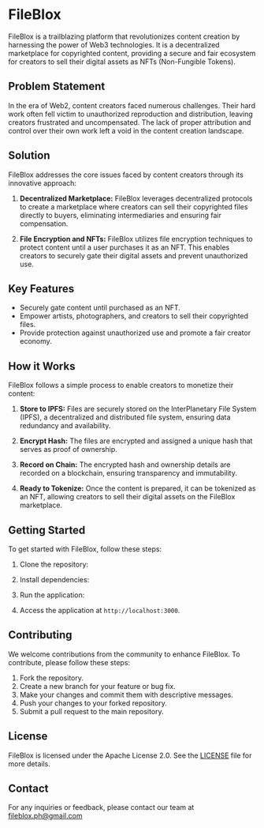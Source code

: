 # FileBlox

FileBlox is a trailblazing platform that revolutionizes content creation by harnessing the power of Web3 technologies. It is a decentralized marketplace for copyrighted content, providing a secure and fair ecosystem for creators to sell their digital assets as NFTs (Non-Fungible Tokens).

## Problem Statement

In the era of Web2, content creators faced numerous challenges. Their hard work often fell victim to unauthorized reproduction and distribution, leaving creators frustrated and uncompensated. The lack of proper attribution and control over their own work left a void in the content creation landscape.

## Solution

FileBlox addresses the core issues faced by content creators through its innovative approach:

1. **Decentralized Marketplace:** FileBlox leverages decentralized protocols to create a marketplace where creators can sell their copyrighted files directly to buyers, eliminating intermediaries and ensuring fair compensation.

2. **File Encryption and NFTs:** FileBlox utilizes file encryption techniques to protect content until a user purchases it as an NFT. This enables creators to securely gate their digital assets and prevent unauthorized use.

## Key Features

- Securely gate content until purchased as an NFT.
- Empower artists, photographers, and creators to sell their copyrighted files.
- Provide protection against unauthorized use and promote a fair creator economy.

## How it Works

FileBlox follows a simple process to enable creators to monetize their content:

1. **Store to IPFS:** Files are securely stored on the InterPlanetary File System (IPFS), a decentralized and distributed file system, ensuring data redundancy and availability.

2. **Encrypt Hash:** The files are encrypted and assigned a unique hash that serves as proof of ownership.

3. **Record on Chain:** The encrypted hash and ownership details are recorded on a blockchain, ensuring transparency and immutability.

4. **Ready to Tokenize:** Once the content is prepared, it can be tokenized as an NFT, allowing creators to sell their digital assets on the FileBlox marketplace.

## Getting Started

To get started with FileBlox, follow these steps:

1. Clone the repository:

2. Install dependencies:

3. Run the application:

4. Access the application at `http://localhost:3000`.

## Contributing

We welcome contributions from the community to enhance FileBlox. To contribute, please follow these steps:

1. Fork the repository.
2. Create a new branch for your feature or bug fix.
3. Make your changes and commit them with descriptive messages.
4. Push your changes to your forked repository.
5. Submit a pull request to the main repository.

## License

FileBlox is licensed under the Apache License 2.0. See the [LICENSE](LICENSE) file for more details.

## Contact

For any inquiries or feedback, please contact our team at fileblox.ph@gmail.com

